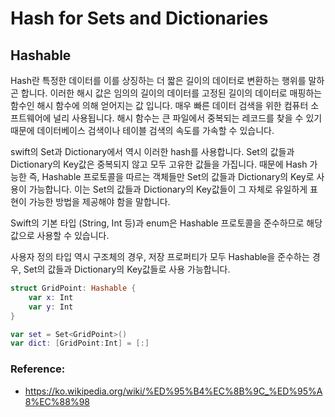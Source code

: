 # Hash for Sets and Dictionaries

## Hashable

Hash란 특정한 데이터를 이를 상징하는 더 짧은 길이의 데이터로 변환하는 행위를 말하곤 합니다. 이러한 해시 값은 임의의 길이의 데이터를 고정된 길이의 데이터로 매핑하는 함수인 해시 함수에 의해 얻어지는 값 입니다. 매우 빠른 데이터 검색을 위한 컴퓨터 소프트웨어에 널리 사용됩니다. 해시 함수는 큰 파일에서 중복되는 레코드를 찾을 수 있기 때문에 데이터베이스 검색이나 테이블 검색의 속도를 가속할 수 있습니다.

swift의 Set과 Dictionary에서 역시 이러한 hash를 사용합니다. Set의 값들과 Dictionary의 Key값은 중복되지 않고 모두 고유한 값들을 가집니다. 때문에 Hash 가능한 즉, Hashable 프로토콜을 따르는 객체들만 Set의 값들과 Dictionary의 Key로 사용이 가능합니다. 이는 Set의 값들과 Dictionary의 Key값들이 그 자체로 유일하게 표현이 가능한 방법을 제공해야 함을 말합니다.

Swift의 기본 타입 (String, Int 등)과 enum은 Hashable 프로토콜을 준수하므로 해당 값으로 사용할 수 있습니다.

사용자 정의 타입 역시 구조체의 경우, 저장 프로퍼티가 모두 Hashable을 준수하는 경우, Set의 값들과 Dictionary의 Key값들로 사용 가능합니다.

```swift
struct GridPoint: Hashable {
    var x: Int
    var y: Int
}

var set = Set<GridPoint>()
var dict: [GridPoint:Int] = [:]
```

### Reference:

- https://ko.wikipedia.org/wiki/%ED%95%B4%EC%8B%9C_%ED%95%A8%EC%88%98
